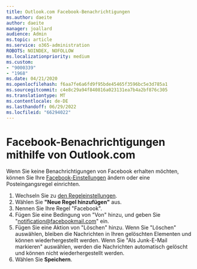 ```yaml
---
title: Outlook.com Facebook-Benachrichtigungen
ms.author: daeite
author: daeite
manager: joallard
audience: Admin
ms.topic: article
ms.service: o365-administration
ROBOTS: NOINDEX, NOFOLLOW
ms.localizationpriority: medium
ms.custom:
- "9000339"
- "1968"
ms.date: 04/21/2020
ms.openlocfilehash: f6aa7fe6a6fd9f95bde45465f3596bc5e3d785a1
ms.sourcegitcommit: c4e8c29a94f840816a023131ea7b4a2bf876c305
ms.translationtype: MT
ms.contentlocale: de-DE
ms.lasthandoff: 06/29/2022
ms.locfileid: "66294022"
---
```

# <a name="facebook-notifications-using-outlookcom"></a>Facebook-Benachrichtigungen mithilfe von Outlook.com

Wenn Sie keine Benachrichtigungen von Facebook erhalten möchten, können Sie Ihre [Facebook-Einstellungen](https://aka.ms/facebook-notifications-settings) ändern oder eine Posteingangsregel einrichten.

1. Wechseln Sie zu [den Regeleinstellungen](https://outlook.live.com/mail/options/mail/rules/inboxRules).
1. Wählen Sie **"Neue Regel hinzufügen"** aus.
1. Nennen Sie Ihre Regel "Facebook".
1. Fügen Sie eine Bedingung von "Von" hinzu, und geben Sie "notification@facebookmail.com" ein.
1. Fügen Sie eine Aktion von "Löschen" hinzu. Wenn Sie "Löschen" auswählen, bleiben die Nachrichten in Ihren gelöschten Elementen und können wiederhergestellt werden. Wenn Sie "Als Junk-E-Mail markieren" auswählen, werden die Nachrichten automatisch gelöscht und können nicht wiederhergestellt werden.
1. Wählen Sie **Speichern**.
